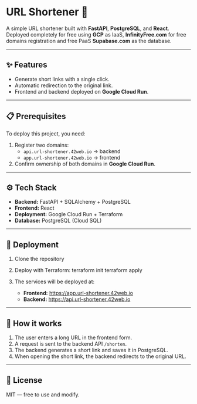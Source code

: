 
# URL Shortener 🚀

A simple URL shortener built with **FastAPI**, **PostgreSQL**, and **React**.  
Deployed completely for free using **GCP** as IaaS, **InfinityFree.com** for free domains registration and free PaaS **Supabase.com** as the database.

---

## ✨ Features
- Generate short links with a single click.
- Automatic redirection to the original link.
- Frontend and backend deployed on **Google Cloud Run**.

---

## 📋 Prerequisites
To deploy this project, you need:
1. Register two domains:
   - `api.url-shortener.42web.io` → backend
   - `app.url-shortener.42web.io` → frontend
2. Confirm ownership of both domains in **Google Cloud Run**.

---

## ⚙️ Tech Stack
- **Backend:** FastAPI + SQLAlchemy + PostgreSQL  
- **Frontend:** React  
- **Deployment:** Google Cloud Run + Terraform  
- **Database:** PostgreSQL (Cloud SQL)

---

## 🚀 Deployment
1. Clone the repository

2. Deploy with Terraform:
   terraform init
   terraform apply

3. The services will be deployed at:
   - **Frontend:** https://app.url-shortener.42web.io  
   - **Backend:** https://api.url-shortener.42web.io

---

## 🔧 How it works
1. The user enters a long URL in the frontend form.
2. A request is sent to the backend API `/shorten`.
3. The backend generates a short link and saves it in PostgreSQL.
4. When opening the short link, the backend redirects to the original URL.

---

## 📝 License
MIT — free to use and modify.
